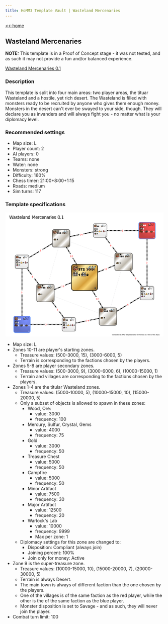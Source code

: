 ```yaml
---
title: HoMM3 Template Vault | Wasteland Mercenaries
---
```


[<<-home](../..)

## Wasteland Mercenaries

**NOTE:** This template is in a Proof of Concept stage - it was not tested, and as such it may not provide a fun and/or balanced experience.

[Wasteland Mercenaries 0.1](./Wasteland%20Mercenaries%200.1.zip)

### Description
This template is split into four main areas: two player areas, the tituar Wasteland and a hostile, yet rich desert. The Wasteland is filled with monsters ready to be recruited by anyone who gives them enough money. Monsters in the desert can't ever be swayed to your side, though. They will declare you as invanders and will always fight you - no matter what is your diplomacy level.

### Recommended settings
* Map size: L
* Player count: 2
* AI players: 0
* Teams: none
* Water: none
* Monsters: strong
* Difficulty: 160%
* Chess timer: 21:00+8:00+1:15
* Roads: medium
* Sim turns: 117

### Template specifications

![](graph.png)

* Map size: L
* Zones 10-11 are player's starting zones.
    * Treasure values: (500-3000, 15), (3000-6000, 5)
    * Terrain is corresponding to the factions chosen by the players.
* Zones 5-8 are player secondary zones.
    * Treasure values: (500-3000, 9), (3000-6000, 6), (10000-15000, 1)
    * Terrain and villages are corresponding to the factions chosen by the players.
* Zones 1-4 are the titular Wasteland zones.
    * Treasure values: (5000-10000, 5), (10000-15000, 10), (15000-20000, 5)
    * Only a subset of objects is allowed to spawn in these zones:
        * Wood, Ore:
            * value: 3000
            * frequency: 100
        * Mercury, Sulfur, Crystal, Gems
            * value: 4000
            * frequency: 75
        * Gold
            * value: 3000
            * frequency: 50
        * Treasure Chest
            * value: 5000
            * frequency: 50
        * Campfire
            * value: 5000
            * frequency: 50
        * Minor Artifact
            * value: 7500
            * frequency: 30
        * Major Artifact
            * value: 12500
            * frequency: 20
        * Warlock's Lab
            * value: 10000
            * frequency: 9999
            * Max per zone: 1
    * Diplomacy settings for this zone are changed to:
        * Disposition: Compliant (always join)
        * Joining percent: 100%
        * Join only for money: Active
* Zone 9 is the super-treasure zone.
    * Treasure values: (10000-15000, 10), (15000-20000, 7), (20000-30000, 5)
    * Terrain is always Desert.
    * The main town is always of different faction than the one chosen by the players.
    * One of the villages is of the same faction as the red player, while the other is the of the same faction as the blue player.
    * Monster disposition is set to Savage - and as such, they will never join the player.
* Combat turn limit: 100